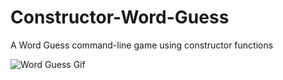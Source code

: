 # Constructor-Word-Guess

A Word Guess command-line game using constructor functions

![Word Guess Gif](word_guess.gif)